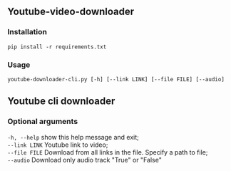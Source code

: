 ## Youtube-video-downloader

### Installation
```pip install -r requirements.txt```

### Usage
```
youtube-downloader-cli.py [-h] [--link LINK] [--file FILE] [--audio]
```
## Youtube cli downloader

### Optional arguments<br>
  ```-h, --help```   show this help message and exit;<br>
  ```--link LINK```  Youtube link to video;<br>
  ```--file FILE```  Download from all links in the file. Specify a path to file;<br>
  ```--audio```      Download only audio track "True" or "False"
